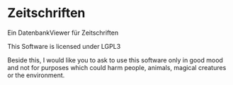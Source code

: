 # Zeitschriften

Ein DatenbankViewer für Zeitschriften


This Software is licensed under LGPL3

Beside this, I would like you to ask to use this software only in good mood and not for purposes which could harm people, animals, magical creatures or the environment.

